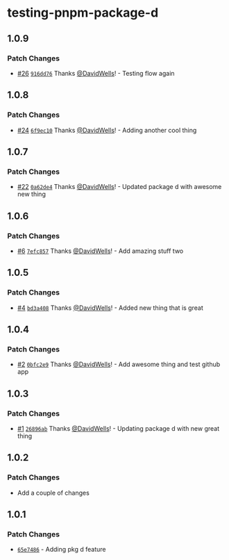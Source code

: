 # testing-pnpm-package-d

## 1.0.9

### Patch Changes

- [#26](https://github.com/DavidWells/pnpm-workspaces-example/pull/26) [`916dd76`](https://github.com/DavidWells/pnpm-workspaces-example/commit/916dd765d5e2abe0de0f72a28531a4d365d0ad62) Thanks [@DavidWells](https://github.com/DavidWells)! - Testing flow again

## 1.0.8

### Patch Changes

- [#24](https://github.com/DavidWells/pnpm-workspaces-example/pull/24) [`6f9ec10`](https://github.com/DavidWells/pnpm-workspaces-example/commit/6f9ec10be4d34ec3de6845c53c71cab4884ffab9) Thanks [@DavidWells](https://github.com/DavidWells)! - Adding another cool thing

## 1.0.7

### Patch Changes

- [#22](https://github.com/DavidWells/pnpm-workspaces-example/pull/22) [`0a62de4`](https://github.com/DavidWells/pnpm-workspaces-example/commit/0a62de4d0359629220b57310a5f96458d01e1f58) Thanks [@DavidWells](https://github.com/DavidWells)! - Updated package d with awesome new thing

## 1.0.6

### Patch Changes

- [#6](https://github.com/DavidWells/pnpm-workspaces-example/pull/6) [`7efc857`](https://github.com/DavidWells/pnpm-workspaces-example/commit/7efc85792a388e7d3491a7bb4eff72d79deaaded) Thanks [@DavidWells](https://github.com/DavidWells)! - Add amazing stuff two

## 1.0.5

### Patch Changes

- [#4](https://github.com/DavidWells/pnpm-workspaces-example/pull/4) [`bd3a408`](https://github.com/DavidWells/pnpm-workspaces-example/commit/bd3a408d3bbdd160f7a7e748b0210b1fa1802bf8) Thanks [@DavidWells](https://github.com/DavidWells)! - Added new thing that is great

## 1.0.4

### Patch Changes

- [#2](https://github.com/DavidWells/pnpm-workspaces-example/pull/2) [`0bfc2e9`](https://github.com/DavidWells/pnpm-workspaces-example/commit/0bfc2e9da517c0e07374cea8f0f5559fe5c102c4) Thanks [@DavidWells](https://github.com/DavidWells)! - Add awesome thing and test github app

## 1.0.3

### Patch Changes

- [#1](https://github.com/DavidWells/pnpm-workspaces-example/pull/1) [`26896ab`](https://github.com/DavidWells/pnpm-workspaces-example/commit/26896ab28d0ead98673b68e402354f8a2ec8d216) Thanks [@DavidWells](https://github.com/DavidWells)! - Updating package d with new great thing

## 1.0.2

### Patch Changes

- Add a couple of changes

## 1.0.1

### Patch Changes

- [`65e7486`](https://github.com/DavidWells/pnpm-workspaces-example/commit/65e7486b53480594d1f759e5d2d5b1168980b85b) - Adding pkg d feature

